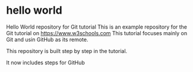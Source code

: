 # hello world
Hello World repository for Git tutorial
This is an example repository for the Git tutorial on https://www.w3schools.com
This tutorial focuses mainly on Git and usin GitHub as its remote.

This repository is built step by step in the tutorial.

It now includes steps for GitHub
